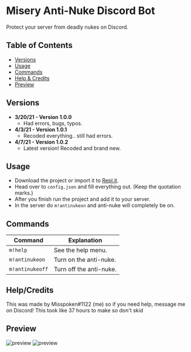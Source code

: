 # Misery Anti-Nuke Discord Bot
Protect your server from deadly nukes on Discord.

## Table of Contents
- [Versions](https://github.com/misspoken69/MiseryAntiNuke#Versions)
- [Usage](https://github.com/misspoken69/MiseryAntiNuke#Usage)
- [Commands](https://github.com/misspoken69/MiseryAntiNuke#Commands)
- [Help & Credits](https://github.com/misspoken69/MiseryAntiNuke#HelpCredits)
- [Preview](https://github.com/misspoken69/MiseryAntiNuke#Preview)

## Versions
- **3/20/21 - Version 1.0.0**
  - Had errors, bugs, typos.
- **4/3/21 - Version 1.0.1**
  - Recoded everything.. still had errors.
- **4/7/21 - Version 1.0.2**
  - Latest version! Recoded and brand new.

## Usage
- Download the project or import it to [Repl.it](https://replit.com/).
- Head over to `config.json` and fill everything out. (Keep the quotation marks.)
- After you finish run the project and add it to your server.
- In the server do `m!antinukeon` and anti-nuke will completely be on.

## Commands
|    Command     |       Explanation      |
| -------------- | ---------------------- |
| `m!help`       | See the help menu.     |
| `m!antinukeon` | Turn on the anti-nuke. |
| `m!antinukeoff`| Turn off the anti-nuke.|

## Help/Credits
This was made by Misspoken#1122 (me) so if you need help, message me on Discord! This took like 37 hours to make so don't skid

## Preview
![preview](https://cdn.discordapp.com/attachments/818542759555104818/829583974631342090/MiseryTT.png)
![preview](https://cdn.discordapp.com/attachments/818542759555104818/829583979422023690/MiserySS.png)
